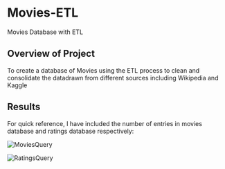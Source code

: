 # Movies-ETL
Movies Database with ETL

## Overview of Project

To create a database of Movies using the ETL process to clean and consolidate the datadrawn from different sources including Wikipedia and Kaggle

## Results

For quick reference, I have included the number of entries in movies database and ratings database respectively:

![MoviesQuery](githubcomDavidFGitH)

![RatingsQuery](githubcomDavidFGitH)
